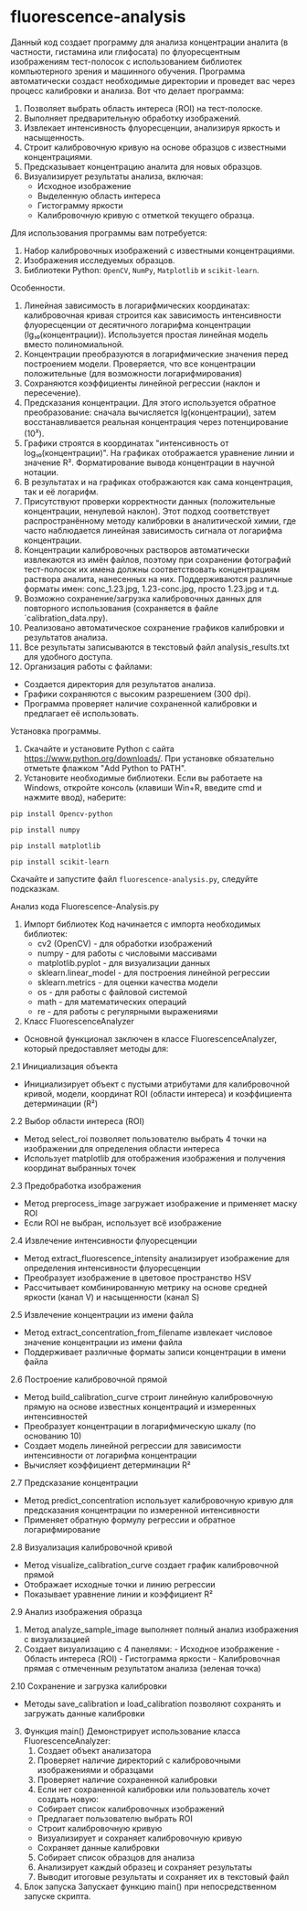 # fluorescence-analysis
Данный код создает программу для анализа концентрации аналита (в частности, гистамина или глифосата) по флуоресцентным изображениям тест-полосок с использованием библиотек компьютерного зрения и машинного обучения. Программа автоматически создаст необходимые директории и проведет вас через процесс калибровки и анализа.
Вот что делает программа:
1. Позволяет выбрать область интереса (ROI) на тест-полоске.
2. Выполняет предварительную обработку изображений.
3. Извлекает интенсивность флуоресценции, анализируя яркость и насыщенность.
4. Строит калибровочную кривую на основе образцов с известными концентрациями.
5. Предсказывает концентрацию аналита для новых образцов.
6. Визуализирует результаты анализа, включая:
   - Исходное изображение
   - Выделенную область интереса
   - Гистограмму яркости
   - Калибровочную кривую с отметкой текущего образца.

Для использования программы вам потребуется:
1. Набор калибровочных изображений с известными концентрациями.
2. Изображения исследуемых образцов.
3. Библиотеки Python: `OpenCV`, `NumPy`, `Matplotlib` и `scikit-learn`.

Особенности.
1. Линейная зависимость в логарифмических координатах: калибровочная кривая строится как зависимость интенсивности флуоресценции от десятичного логарифма концентрации (lg₁₀(концентрации)). Используется простая линейная модель вместо полиномиальной.
2. Концентрации преобразуются в логарифмические значения перед построением модели. Проверяется, что все концентрации положительные (для возможности логарифмирования)
3. Сохраняются коэффициенты линейной регрессии (наклон и пересечение).
4. Предсказания концентрации. Для этого используется обратное преобразование: сначала вычисляется lg(концентрации), затем восстанавливается реальная концентрация через потенцирование ($10^x$).
5. Графики строятся в координатах "интенсивность от log₁₀(концентрации)". На графиках отображается уравнение линии и значение R². Форматирование вывода концентрации в научной нотации.
5. В результатах и на графиках отображаются как сама концентрация, так и её логарифм.
6. Присутствуют проверки корректности данных (положительные концентрации, ненулевой наклон). Этот подход соответствует распространённому методу калибровки в аналитической химии, где часто наблюдается линейная зависимость сигнала от логарифма концентрации.
7. Концентрации калибровочных растворов автоматически извлекаются из имён файлов, поэтому при сохранении фотографий тест-полосок их имена должны соответствовать концентрациям раствора аналита, нанесенных на них. Поддерживаются различные форматы имен: conc_1.23.jpg, 1.23-conc.jpg, просто 1.23.jpg и т.д.
8. Возможно сохранение/загрузка калибровочных данных для повторного использования (сохраняется в файле `calibration_data.npy).
9. Реализовано автоматическое сохранение графиков калибровки и результатов анализа.
10. Все результаты записываются в текстовый файл analysis_results.txt для удобного доступа.
11. Организация работы с файлами:
   - Создается директория для результатов анализа.
   - Графики сохраняются с высоким разрешением (300 dpi).
   - Программа проверяет наличие сохраненной калибровки и предлагает её использовать.

Установка программы.
1. Скачайте и установите Python с сайта https://www.python.org/downloads/. При установке обязательно отметьте флажком "Add Python to PATH".
2. Установите необходимые библиотеки. Если вы работаете на Windows, откройте консоль (клавиши Win+R, введите cmd и нажмите ввод), наберите:
```
pip install Opencv-python
```
```
pip install numpy
```
```
pip install matplotlib
```
```
pip install scikit-learn
```
Скачайте и запустите файл `fluorescence-analysis.py`, следуйте подсказкам.

Анализ кода Fluorescence-Analysis.py
1. Импорт библиотек
Код начинается с импорта необходимых библиотек:
   -	cv2 (OpenCV) - для обработки изображений
   -	numpy - для работы с числовыми массивами
   -	matplotlib.pyplot - для визуализации данных
   -	sklearn.linear_model - для построения линейной регрессии
   -	sklearn.metrics - для оценки качества модели
   -	os - для работы с файловой системой
   -	math - для математических операций
   -	re - для работы с регулярными выражениями
3. Класс FluorescenceAnalyzer
  - Основной функционал заключен в классе FluorescenceAnalyzer, который предоставляет методы для:

2.1 Инициализация объекта
   - Инициализирует объект с пустыми атрибутами для калибровочной кривой, модели, координат ROI (области интереса) и коэффициента детерминации (R²)

2.2 Выбор области интереса (ROI)
   -	Метод select_roi позволяет пользователю выбрать 4 точки на изображении для определения области интереса
   -	Использует matplotlib для отображения изображения и получения координат выбранных точек

2.3 Предобработка изображения
   -	Метод preprocess_image загружает изображение и применяет маску ROI
   -	Если ROI не выбран, использует всё изображение

2.4 Извлечение интенсивности флуоресценции
   -	Метод extract_fluorescence_intensity анализирует изображение для определения интенсивности флуоресценции
   -	Преобразует изображение в цветовое пространство HSV
   -	Рассчитывает комбинированную метрику на основе средней яркости (канал V) и насыщенности (канал S)

2.5 Извлечение концентрации из имени файла
   -	Метод extract_concentration_from_filename извлекает числовое значение концентрации из имени файла
   -	Поддерживает различные форматы записи концентрации в имени файла

2.6 Построение калибровочной прямой
   -	Метод build_calibration_curve строит линейную калибровочную прямую на основе известных концентраций и измеренных интенсивностей
   -	Преобразует концентрации в логарифмическую шкалу (по основанию 10)
   -	Создает модель линейной регрессии для зависимости интенсивности от логарифма концентрации
   -	Вычисляет коэффициент детерминации R²

2.7 Предсказание концентрации
   -	Метод predict_concentration использует калибровочную кривую для предсказания концентрации по измеренной интенсивности
   -	Применяет обратную формулу регрессии и обратное логарифмирование

2.8 Визуализация калибровочной кривой
   -	Метод visualize_calibration_curve создает график калибровочной прямой
   -	Отображает исходные точки и линию регрессии
   -	Показывает уравнение линии и коэффициент R²

2.9 Анализ изображения образца
   1.	Метод analyze_sample_image выполняет полный анализ изображения с визуализацией
   2.	Создает визуализацию с 4 панелями:
      - Исходное изображение
      - Область интереса (ROI)
      - Гистограмма яркости
      - Калибровочная прямая с отмеченным результатом анализа (зеленая точка)
     	
2.10 Сохранение и загрузка калибровки
   -	Методы save_calibration и load_calibration позволяют сохранять и загружать данные калибровки

3. Функция main()
Демонстрирует использование класса FluorescenceAnalyzer:
   1.	Создает объект анализатора
   2.	Проверяет наличие директорий с калибровочными изображениями и образцами
   3.	Проверяет наличие сохраненной калибровки
   4.	Если нет сохраненной калибровки или пользователь хочет создать новую: 
      -	Собирает список калибровочных изображений
      -	Предлагает пользователю выбрать ROI
      -	Строит калибровочную кривую
      -	Визуализирует и сохраняет калибровочную кривую
      -	Сохраняет данные калибровки
   5.	Собирает список образцов для анализа
   6.	Анализирует каждый образец и сохраняет результаты
   7.	Выводит итоговые результаты и сохраняет их в текстовый файл
4. Блок запуска
Запускает функцию main() при непосредственном запуске скрипта.
